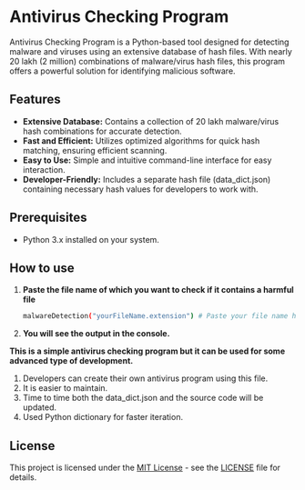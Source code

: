 # Antivirus Checking Program

Antivirus Checking Program is a Python-based tool designed for detecting malware and viruses using an extensive database of hash files. With nearly 20 lakh (2 million) combinations of malware/virus hash files, this program offers a powerful solution for identifying malicious software.

## Features

- **Extensive Database:** Contains a collection of 20 lakh malware/virus hash combinations for accurate detection.
- **Fast and Efficient:** Utilizes optimized algorithms for quick hash matching, ensuring efficient scanning.
- **Easy to Use:** Simple and intuitive command-line interface for easy interaction.
- **Developer-Friendly:** Includes a separate hash file (data_dict.json) containing necessary hash values for developers to work with.

## Prerequisites

- Python 3.x installed on your system.

## How to use

1. **Paste the file name of which you want to check if it contains a harmful file**
   ```sh
   malwareDetection("yourFileName.extension") # Paste your file name here (You'll find it in the last line of the code).
   ```
2. **You will see the output in the console.**

**This is a simple antivirus checking program but it can be used for some advanced type of development.**
1. Developers can create their own antivirus program using this file.
2. It is easier to maintain.
3. Time to time both the data_dict.json and the source code will be updated.
4. Used Python dictionary for faster iteration.

## License

This project is licensed under the [MIT License](LICENSE) - see the [LICENSE](LICENSE) file for details.
